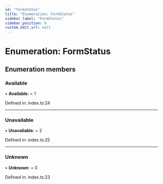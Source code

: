 ```yaml
---
id: "formstatus"
title: "Enumeration: FormStatus"
sidebar_label: "FormStatus"
sidebar_position: 0
custom_edit_url: null
---
```


# Enumeration: FormStatus

## Enumeration members

### Available

• **Available**: = 1

Defined in: index.ts:24

___

### Unavailable

• **Unavailable**: = 2

Defined in: index.ts:25

___

### Unknown

• **Unknown**: = 0

Defined in: index.ts:23
